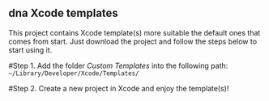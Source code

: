 ## dna Xcode templates
This project contains Xcode template(s) more suitable the default ones that comes from start. Just download the project and follow the steps below to start using it.

#Step 1.
Add the folder *Custom Templates* into the following path:
```~/Library/Developer/Xcode/Templates/```

#Step 2.
Create a new project in Xcode and enjoy the template(s)!
